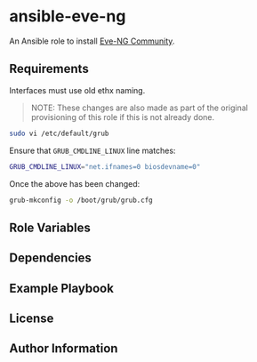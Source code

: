 # ansible-eve-ng

An Ansible role to install [Eve-NG Community](https://www.eve-ng.net/community/community-2).

## Requirements

Interfaces must use old ethx naming.

> NOTE: These changes are also made as part of the original provisioning of
> this role if this is not already done.

```bash
sudo vi /etc/default/grub
```

Ensure that `GRUB_CMDLINE_LINUX` line matches:

```bash
GRUB_CMDLINE_LINUX="net.ifnames=0 biosdevname=0"
```

Once the above has been changed:

```bash
grub-mkconfig -o /boot/grub/grub.cfg
```

## Role Variables

## Dependencies

## Example Playbook

## License

## Author Information
